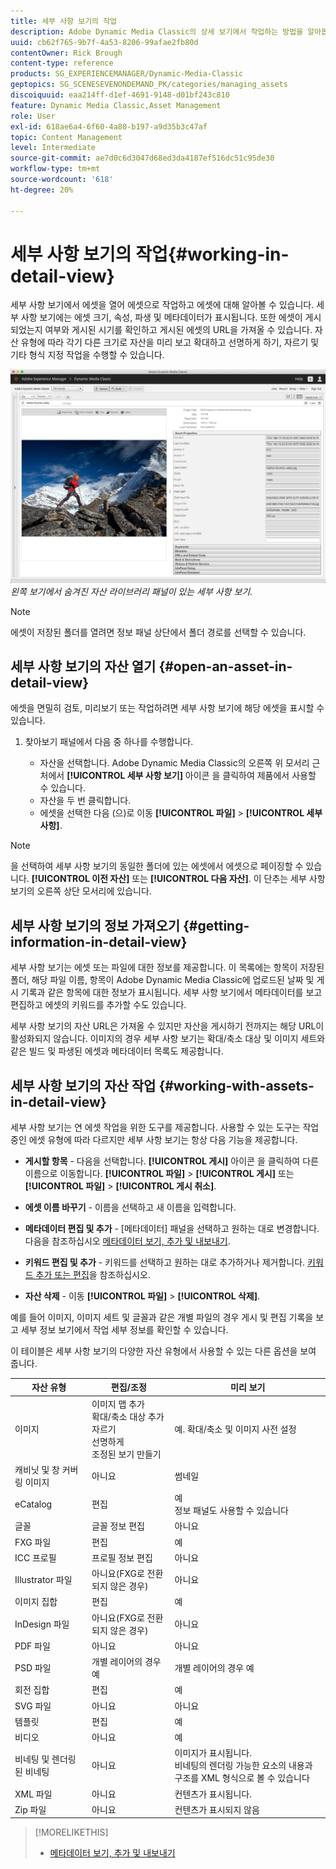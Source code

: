 ```yaml
---
title: 세부 사항 보기의 작업
description: Adobe Dynamic Media Classic의 상세 보기에서 작업하는 방법을 알아봅니다.
uuid: cb62f765-9b7f-4a53-8206-99afae2fb80d
contentOwner: Rick Brough
content-type: reference
products: SG_EXPERIENCEMANAGER/Dynamic-Media-Classic
geptopics: SG_SCENESEVENONDEMAND_PK/categories/managing_assets
discoiquuid: eaa214ff-d1ef-4691-9148-d01bf243c810
feature: Dynamic Media Classic,Asset Management
role: User
exl-id: 618ae6a4-6f60-4a80-b197-a9d35b3c47af
topic: Content Management
level: Intermediate
source-git-commit: ae7d0c6d3047d68ed3da4187ef516dc51c95de30
workflow-type: tm+mt
source-wordcount: '618'
ht-degree: 20%

---
```


# 세부 사항 보기의 작업{#working-in-detail-view}

세부 사항 보기에서 에셋을 열어 에셋으로 작업하고 에셋에 대해 알아볼 수 있습니다. 세부 사항 보기에는 에셋 크기, 속성, 파생 및 메타데이터가 표시됩니다. 또한 에셋이 게시되었는지 여부와 게시된 시기를 확인하고 게시된 에셋의 URL을 가져올 수 있습니다. 자산 유형에 따라 각기 다른 크기로 자산을 미리 보고 확대하고 선명하게 하기, 자르기 및 기타 형식 지정 작업을 수행할 수 있습니다.

<!-- 

Comment Type: remark
Last Modified By: Rick Brough (rbrough@adobe.com)
Last Modified Date: 2018-06-14T13:52:46.623-0400

<p>as_detail_view_popup.png found in Downloads on local in folder "scene7-images"</p>

 -->

![세부 사항 보기](/help/using/assets/image_0.img.png)
*왼쪽 보기에서 숨겨진 자산 라이브러리 패널이 있는 세부 사항 보기.*

>[!NOTE]
>
>에셋이 저장된 폴더를 열려면 정보 패널 상단에서 폴더 경로를 선택할 수 있습니다.

## 세부 사항 보기의 자산 열기 {#open-an-asset-in-detail-view}

에셋을 면밀히 검토, 미리보기 또는 작업하려면 세부 사항 보기에 해당 에셋을 표시할 수 있습니다.

1. 찾아보기 패널에서 다음 중 하나를 수행합니다.

   * 자산을 선택합니다. Adobe Dynamic Media Classic의 오른쪽 위 모서리 근처에서 **[!UICONTROL 세부 사항 보기]** 아이콘 을 클릭하여 제품에서 사용할 수 있습니다.
   * 자산을 두 번 클릭합니다.
   * 에셋을 선택한 다음 (으)로 이동 **[!UICONTROL 파일]** > **[!UICONTROL 세부 사항]**.

>[!NOTE]
>
>을 선택하여 세부 사항 보기의 동일한 폴더에 있는 에셋에서 에셋으로 페이징할 수 있습니다. **[!UICONTROL 이전 자산]** 또는 **[!UICONTROL 다음 자산]**. 이 단추는 세부 사항 보기의 오른쪽 상단 모서리에 있습니다.

## 세부 사항 보기의 정보 가져오기 {#getting-information-in-detail-view}

세부 사항 보기는 에셋 또는 파일에 대한 정보를 제공합니다. 이 목록에는 항목이 저장된 폴더, 해당 파일 이름, 항목이 Adobe Dynamic Media Classic에 업로드된 날짜 및 게시 기록과 같은 항목에 대한 정보가 표시됩니다. 세부 사항 보기에서 메타데이터를 보고 편집하고 에셋의 키워드를 추가할 수도 있습니다.

세부 사항 보기의 자산 URL은 가져올 수 있지만 자산을 게시하기 전까지는 해당 URL이 활성화되지 않습니다. 이미지의 경우 세부 사항 보기는 확대/축소 대상 및 이미지 세트와 같은 빌드 및 파생된 에셋과 메타데이터 목록도 제공합니다.

## 세부 사항 보기의 자산 작업 {#working-with-assets-in-detail-view}

세부 사항 보기는 연 에셋 작업을 위한 도구를 제공합니다. 사용할 수 있는 도구는 작업 중인 에셋 유형에 따라 다르지만 세부 사항 보기는 항상 다음 기능을 제공합니다.

* **게시할 항목** - 다음을 선택합니다. **[!UICONTROL 게시]** 아이콘 을 클릭하여 다른 이름으로 이동합니다. **[!UICONTROL 파일]** > **[!UICONTROL 게시]** 또는 **[!UICONTROL 파일]** > **[!UICONTROL 게시 취소]**.

* **에셋 이름 바꾸기** - 이름을 선택하고 새 이름을 입력합니다.

* **메타데이터 편집 및 추가** - [메타데이터] 패널을 선택하고 원하는 대로 변경합니다. 다음을 참조하십시오 [메타데이터 보기, 추가 및 내보내기](/help/using/viewing-adding-exporting-metadata.md).

* **키워드 편집 및 추가** - 키워드를 선택하고 원하는 대로 추가하거나 제거합니다. [키워드 추가 또는 편집](/help/using/viewing-adding-exporting-metadata.md)을 참조하십시오.

* **자산 삭제** - 이동 **[!UICONTROL 파일]** > **[!UICONTROL 삭제]**.

예를 들어 이미지, 이미지 세트 및 글꼴과 같은 개별 파일의 경우 게시 및 편집 기록을 보고 세부 정보 보기에서 작업 세부 정보를 확인할 수 있습니다.

이 테이블은 세부 사항 보기의 다양한 자산 유형에서 사용할 수 있는 다른 옵션을 보여 줍니다.

| 자산 유형 | 편집/조정 | 미리 보기 |
| --- | --- | --- |
| 이미지 | 이미지 맵 추가<br>확대/축소 대상 추가<br>자르기<br>선명하게<br>조정된 보기 만들기 | 예. 확대/축소 및 이미지 사전 설정 |
| 캐비닛 및 창 커버링 이미지 | 아니요 | 썸네일 |
| eCatalog | 편집 | 예<br>정보 패널도 사용할 수 있습니다 |
| 글꼴 | 글꼴 정보 편집 | 아니요 |
| FXG 파일 | 편집 | 예 |
| ICC 프로필 | 프로필 정보 편집 | 아니요 |
| Illustrator 파일 | 아니요(FXG로 전환되지 않은 경우) | 아니요 |
| 이미지 집합 | 편집 | 예 |
| InDesign 파일 | 아니요(FXG로 전환되지 않은 경우) | 아니요 |
| PDF 파일 | 아니요 | 아니요 |
| PSD 파일 | 개별 레이어의 경우 예 | 개별 레이어의 경우 예 |
| 회전 집합 | 편집 | 예 |
| SVG 파일 | 아니요 | 아니요 |
| 템플릿 | 편집 | 예 |
| 비디오 | 아니요 | 예 |
| 비네팅 및 렌더링된 비네팅 | 아니요 | 이미지가 표시됩니다.<br>비네팅의 렌더링 가능한 요소의 내용과 구조를 XML 형식으로 볼 수 있습니다 |
| XML 파일 | 아니요 | 컨텐츠가 표시됩니다. |
| Zip 파일 | 아니요 | 컨텐츠가 표시되지 않음 |

>[!MORELIKETHIS]
>
>* [메타데이터 보기, 추가 및 내보내기](viewing-adding-exporting-metadata.md#viewing_adding_and_exporting_metadata)
